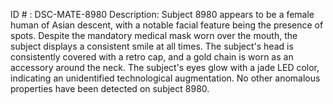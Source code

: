 ID # : DSC-MATE-8980
Description: Subject 8980 appears to be a female human of Asian descent, with a notable facial feature being the presence of spots. Despite the mandatory medical mask worn over the mouth, the subject displays a consistent smile at all times. The subject's head is consistently covered with a retro cap, and a gold chain is worn as an accessory around the neck. The subject's eyes glow with a jade LED color, indicating an unidentified technological augmentation. No other anomalous properties have been detected on subject 8980.